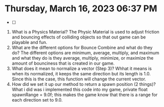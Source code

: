 # Thursday, March 16, 2023 06:37 PM
- [ ] 

1. What is a Physics Material?
The Physic Material is used to adjust friction and bouncing effects of colliding objects so that out game can be playable and fun. 
2. What are the different options for Bounce Combine and what do they do?
The different options are minimum, average, multiply, and maximum and what they do is they average, multiply, minimize, or maximize the amount of bounciness that is created in our game.
3. What does it mean to normalize a vector (Step 3)?
Whhat it means is when its normalized, it keeps the same direction but its length is 1.0. Since this is the case, this function will change the current vector. 
4. How did we set it up our method to return a spawn position (2 things)?
What i did was i implemented this code into my game,
private float spawnRange = 9.0f;
this makes the game know that there is a range for each direction set to 9.0.
